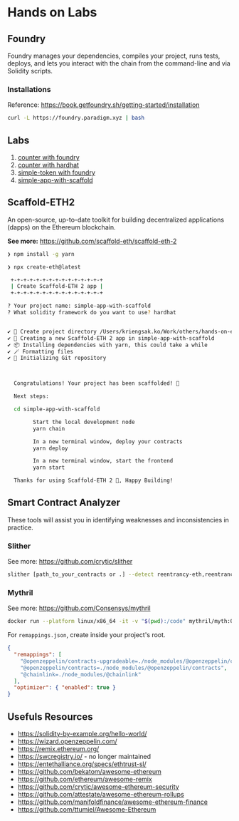 # Hands on Labs

## Foundry

Foundry manages your dependencies, compiles your project, runs tests, deploys, and lets you interact with the chain from the command-line and via Solidity scripts.

### Installations

Reference: <https://book.getfoundry.sh/getting-started/installation>

```bash
curl -L https://foundry.paradigm.xyz | bash
```

## Labs

1. [counter with foundry](./counter/README.md)
2. [counter with hardhat](./hardhat-counter/README.md)
3. [simple-token with foundry](./simple-token/README.md)
4. [simple-app-with-scaffold](README.md#scaffold-eth2)

## Scaffold-ETH2

An open-source, up-to-date toolkit for building decentralized applications (dapps) on the Ethereum blockchain.

**See more:** <https://github.com/scaffold-eth/scaffold-eth-2>

```bash
❯ npm install -g yarn

❯ npx create-eth@latest

 +-+-+-+-+-+-+-+-+-+-+-+-+-+-+
 | Create Scaffold-ETH 2 app |
 +-+-+-+-+-+-+-+-+-+-+-+-+-+-+

? Your project name: simple-app-with-scaffold
? What solidity framework do you want to use? hardhat


✔ 📁 Create project directory /Users/kriengsak.ko/Work/others/hands-on-eth/simple-app-with-scaffold
✔ 🚀 Creating a new Scaffold-ETH 2 app in simple-app-with-scaffold
✔ 📦 Installing dependencies with yarn, this could take a while
✔ 🪄 Formatting files
✔ 📡 Initializing Git repository



  Congratulations! Your project has been scaffolded! 🎉

  Next steps:

  cd simple-app-with-scaffold

        Start the local development node
        yarn chain

        In a new terminal window, deploy your contracts
        yarn deploy

        In a new terminal window, start the frontend
        yarn start

  Thanks for using Scaffold-ETH 2 🙏, Happy Building!
```

## Smart Contract Analyzer

These tools will assist you in identifying weaknesses and inconsistencies in practice.

### Slither

See more: <https://github.com/crytic/slither>

```bash
slither [path_to_your_contracts or .] --detect reentrancy-eth,reentrancy-no-eth,reentrancy-unlimited-gas
```

### Mythril

See more: <https://github.com/Consensys/mythril>

```bash
docker run --platform linux/x86_64 -it -v "$(pwd):/code" mythril/myth:0.24.8 sh -c "cd /code && myth -v 4 analyze contracts/*.sol --solc-json remappings.json"
```

For `remappings.json`, create inside your project's root.

```json
{
  "remappings": [
    "@openzeppelin/contracts-upgradeable=./node_modules/@openzeppelin/contracts-upgradeable",
    "@openzeppelin/contracts=./node_modules/@openzeppelin/contracts",
    "@chainlink=./node_modules/@chainlink"
  ],
  "optimizer": { "enabled": true }
}
```

## Usefuls Resources

- <https://solidity-by-example.org/hello-world/>
- <https://wizard.openzeppelin.com/>
- <https://remix.ethereum.org/>
- <https://swcregistry.io/> - no longer maintained
- <https://entethalliance.org/specs/ethtrust-sl/>
- <https://github.com/bekatom/awesome-ethereum>
- <https://github.com/ethereum/awesome-remix>
- <https://github.com/crytic/awesome-ethereum-security>
- <https://github.com/attestate/awesome-ethereum-rollups>
- <https://github.com/manifoldfinance/awesome-ethereum-finance>
- <https://github.com/ttumiel/Awesome-Ethereum>
